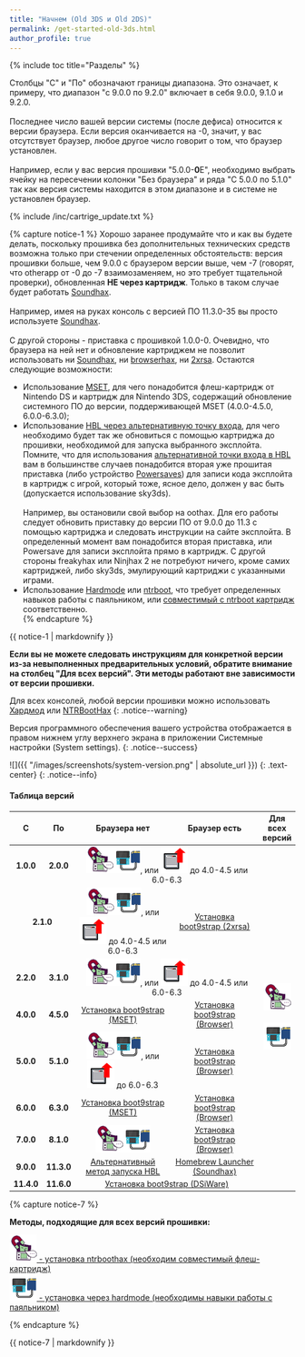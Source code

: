 ```yaml
---
title: "Начнем (Old 3DS и Old 2DS)"
permalink: /get-started-old-3ds.html
author_profile: true
---
```


{% include toc title="Разделы" %}

Столбцы "С" и "По" обозначают границы диапазона. Это означает, к примеру, что диапазон "с 9.0.0 по 9.2.0" включает в себя 9.0.0, 9.1.0 и 9.2.0.
<br><br>
Последнее число вашей версии системы (после дефиса) относится к версии браузера. Если версия оканчивается на -0, значит, у вас отсутствует браузер, любое другое число говорит о том, что браузер установлен.
<br><br>
Например, если у вас версия прошивки "5.0.0-**0**E", необходимо выбрать ячейку на пересечении колонки "Без браузера" и ряда "С 5.0.0 по 5.1.0" так как версия системы находится в этом диапазоне и в системе не установлен браузер.

{% include /inc/cartrige_update.txt %}

{% capture notice-1 %}
Хорошо заранее продумайте что и как вы будете делать, поскольку прошивка без дополнительных технических средств возможна только при стечении определенных обстоятельств: версия прошивки больше, чем 9.0.0 с браузером версии выше, чем -7 (говорят, что otherapp от -0 до -7 взаимозаменяем, но это требует тщательной проверки), обновленная **НЕ через картридж**. Только в таком случае будет работать [Soundhax](homebrew-launcher-soundhax). 
<br><br>
Например, имея на руках консоль с версией ПО 11.3.0-35 вы просто используете [Soundhax](homebrew-launcher-soundhax).
<br><br>
С другой стороны - приставка с прошивкой 1.0.0-0. Очевидно, что браузера на ней нет и обновление картриджем не позволит использовать ни [Soundhax](homebrew-launcher-soundhax), ни [browserhax](installing-boot9strap-browser), ни [2xrsa](installing-boot9strap-2xrsa). Остаются следующие возможности:
+ Использование [MSET](installing-boot9strap-mset), для чего понадобится флеш-картридж от Nintendo DS и картридж для Nintendo 3DS, содержащий обновление системного ПО до версии, поддерживающей MSET (4.0.0-4.5.0, 6.0.0-6.3.0); 
+ Использование [HBL через альтернативную точку входа](homebrew-launcher-alternatives), для чего необходимо будет так же обновиться с помощью картриджа до прошивки, необходимой для запуска выбранного эксплойта.
Помните, что для использования [альтернативной точки входа в HBL](homebrew-launcher-alternatives) вам в большинстве случаев понадобится вторая уже прошитая приставка (либо устройство [Powersaves](https://amzn.to/2fb3VY7)) для записи кода эксплойта в картридж с игрой, который тоже, ясное дело, должен у вас быть (допускается использование sky3ds). 
<br><br>
Например, вы остановили свой выбор на oothax. Для его работы следует обновить приставку до версии ПО от 9.0.0 до 11.3 с помощью картриджа и следовать инструкции на сайте эксплойта. В определенный момент вам понадобится вторая приставка, или Powersave для записи эксплойта прямо в картридж. С другой стороны freakyhax или Ninjhax 2 не потребуют ничего, кроме самих картриджей, либо sky3ds, эмулирующий картриджи с указанными играми.
+ Использование [Hardmode](making-hardmod) или [ntrboot](ntrboot), что требует определенных навыков работы с паяльником, или [совместимый с ntrboot картридж](ntrboot#Список-совместимых-картриджей) соответственно.        
{% endcapture %}

<div class="notice--warning">{{ notice-1 | markdownify }}</div>

**Если вы не можете следовать инструкциям для конкретной версии из-за невыполненных предварительных условий, обратите внимание на столбец "Для всех версий". Эти методы работают вне зависимости от версии прошивки.**

Для всех консолей, любой версии прошивки можно использовать [Хардмод](making-hardmod) или [NTRBootHax](ntrboot)
{: .notice--warning}

Версия программного обеспечения вашего устройства отображается в правом нижнем углу верхнего экрана в приложении Системные настройки (System settings).
{: .notice--success}

![]({{ "/images/screenshots/system-version.png" | absolute_url }})
{: .text-center}
{: .notice--info}

#### Таблица версий

<table>
  <colgroup>
    <col span="1" style="width: 5%;">
    <col span="1" style="width: 5%;">
    <col span="1" style="width: 38%;">
    <col span="1" style="width: 38%;">
    <col span="1" style="width: 10%;">
  </colgroup>
  <thead>
    <tr>
      <th style="text-align: center; font-weight: bold;">С</th>
      <th style="text-align: center; font-weight: bold;">По</th>
      <th style="text-align: center; font-weight: bold;">Браузера нет</th>
      <th style="text-align: center; font-weight: bold;">Браузер есть</th>
      <th style="text-align: center; font-weight: bold;">Для всех версий</th>
    </tr>
  </thead>
  <tbody>
    <tr>
      <td style="text-align: center; font-weight: bold;">1.0.0</td>
	  <td style="text-align: center; font-weight: bold;">2.0.0</td>
      <td style="text-align: center;" colspan="2"><a href="ntrboot" title="Установка ntrboothax (необходим совместимый флеш-картридж)"><img src="/images/ntrhax.png"></a><a href="making-hardmod" title="Установка через hardmode (необходимы навыки работы с паяльником)"><img src="/images/hardmode.png"></a>, или <a href="cart-update" title="Обновление прошивки с помощью картриджа с игрой"><img src="/images/cart_update.png"></a> до 4.0-4.5 или 6.0-6.3</td>
      <td style="text-align: center;" rowspan="10">
		<a href="ntrboot" title="Установка ntrboothax (необходим совместимый флеш-картридж)">
			<img src="/images/ntrhax.png">
		</a>
		<br><br>
		<a href="making-hardmod" title="Установка через hardmode (необходимы навыки работы с паяльником)">
			<img src="/images/hardmode.png">
		</a>
	  </td>
	</tr>
    <tr>
      <td style="text-align: center; font-weight: bold;" colspan="2">2.1.0</td>
      <td style="text-align: center;"><a href="ntrboot" title="Установка ntrboothax (необходим совместимый флеш-картридж)"><img src="/images/ntrhax.png"></a><a href="making-hardmod" title="Установка через hardmode (необходимы навыки работы с паяльником)"><img src="/images/hardmode.png"></a>, или <a href="cart-update" title="Обновление прошивки с помощью картриджа с игрой"><img src="/images/cart_update.png"></a> до 4.0-4.5 или 6.0-6.3</td>
      <td style="text-align: center;"><a href="installing-boot9strap-2xrsa">Установка boot9strap (2xrsa)</a></td>
    </tr>
    <tr>
      <td style="text-align: center; font-weight: bold;">2.2.0</td>
      <td style="text-align: center; font-weight: bold;"	>3.1.0</td>
      <td style="text-align: center;" colspan="2"><a href="ntrboot" title="Установка ntrboothax (необходим совместимый флеш-картридж)"><img src="/images/ntrhax.png"></a><a href="making-hardmod" title="Установка через hardmode (необходимы навыки работы с паяльником)"><img src="/images/hardmode.png"></a>, или <a href="cart-update" title="Обновление прошивки с помощью картриджа с игрой"><img src="/images/cart_update.png"></a> до 4.0-4.5 или 6.0-6.3</td>
    </tr>
    <tr>
      <td style="text-align: center; font-weight: bold;">4.0.0</td>
      <td style="text-align: center; font-weight: bold;">4.5.0</td>
      <td style="text-align: center;"><a href="installing-boot9strap-mset">Установка boot9strap (MSET)</a></td>
      <td style="text-align: center;"><a href="installing-boot9strap-browser">Установка boot9strap (Browser)</a></td>
    </tr>
    <tr>
      <td style="text-align: center; font-weight: bold;">5.0.0</td>
      <td style="text-align: center; font-weight: bold;">5.1.0</td>
      <td style="text-align: center;"><a href="ntrboot" title="Установка ntrboothax (необходим совместимый флеш-картридж)"><img src="/images/ntrhax.png"></a><a href="making-hardmod" title="Установка через hardmode (необходимы навыки работы с паяльником)"><img src="/images/hardmode.png"></a>, или <a href="cart-update" title="Обновление прошивки с помощью картриджа с игрой"><img src="/images/cart_update.png"></a> до 6.0-6.3</td>
      <td style="text-align: center;"><a href="installing-boot9strap-browser">Установка boot9strap (Browser)</a></td>
    </tr>
    <tr>
      <td style="text-align: center; font-weight: bold;">6.0.0</td>
      <td style="text-align: center; font-weight: bold;">6.3.0</td>
      <td style="text-align: center;"><a href="installing-boot9strap-mset">Установка boot9strap (MSET)</a></td>
      <td style="text-align: center;"><a href="installing-boot9strap-browser">Установка boot9strap (Browser)</a></td>
    </tr>
    <tr>
      <td style="text-align: center; font-weight: bold;">7.0.0</td>
      <td style="text-align: center; font-weight: bold;">8.1.0</td>
      <td style="text-align: center;"><a href="ntrboot" title="Установка ntrboothax (необходим совместимый флеш-картридж)"><img src="/images/ntrhax.png"></a><a href="making-hardmod" title="Установка через hardmode (необходимы навыки работы с паяльником)"><img src="/images/hardmode.png"></a></td>
      <td style="text-align: center;"><a href="installing-boot9strap-browser">Установка boot9strap (Browser)</a></td>
    </tr>
    <tr>
      <td style="text-align: center; font-weight: bold;">9.0.0</td>
      <td style="text-align: center; font-weight: bold;">11.3.0</td>
      <td style="text-align: center;"><a href="homebrew-launcher-alternatives">Альтернативный метод запуска HBL</a></td>
      <td style="text-align: center;"><a href="homebrew-launcher-soundhax">Homebrew Launcher (Soundhax)</a></td>
    </tr>
    <tr>
      <td style="text-align: center; font-weight: bold;">11.4.0</td>
      <td style="text-align: center; font-weight: bold;">11.6.0</td>
      <td style="text-align: center;" colspan="2"><a href="installing-boot9strap-dsiware">Установка boot9strap (DSiWare)</a></td>
    </tr>
</tbody>
</table>
{% capture notice-7 %}

**Методы, подходящие для всех версий прошивки:**

<a href="ntrboot" title="Установка ntrboothax (необходим совместимый флеш-картридж)">
	<img src="/images/ntrhax.png" > - установка ntrboothax (необходим совместимый флеш-картридж)
</a>
<br>
<a href="making-hardmod" title="Установка через hardmode (необходимы навыки работы с паяльником)">
	<img src="/images/hardmode.png"> - установка через hardmode (необходимы навыки работы с паяльником)
</a>

{% endcapture %}
		
<div class="notice--info">{{ notice-7 | markdownify }}</div>


